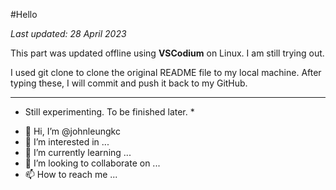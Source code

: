 #Hello

*Last updated: 28 April 2023*

This part was updated offline using **VSCodium** on Linux. I am still trying out. 

I used git clone to clone the original README file to my local machine. After typing these, I will commit and push it back to my GitHub.

---

* Still experimenting. To be finished later. *

- 👋 Hi, I’m @johnleungkc
- 👀 I’m interested in ...
- 🌱 I’m currently learning ...
- 💞️ I’m looking to collaborate on ...
- 📫 How to reach me ...

<!---
johnleungkc/Testing is a ✨ special ✨ repository because its `README.md` (this file) appears on your GitHub profile.
You can click the Preview link to take a look at your changes.
--->
